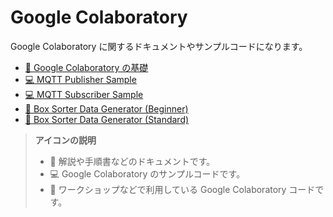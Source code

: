 # Google Colaboratory

Google Colaboratory に関するドキュメントやサンプルコードになります。

- [:book: Google Colaboratory の基礎](./docs/jp/colab_basic_knowledge.md)
- [:computer: MQTT Publisher Sample](./docs/jp/mqtt_publisher_sample.ipynb)
- [:computer: MQTT Subscriber Sample](./docs/jp/mqtt_subscriber_sample.ipynb)
- [:beginner: Box Sorter Data Generator (Beginner)](./docs/jp/box-sorter_data-generator_beginner.ipynb)
- [:beginner: Box Sorter Data Generator (Standard)](./docs/jp/box-sorter_data-generator_standard.ipynb)

> **アイコンの説明**
> 
> - :book: 解説や手順書などのドキュメントです。
> - :computer: Google Colaboratory のサンプルコードです。
> - :beginner: ワークショップなどで利用している Google Colaboratory コードです。
